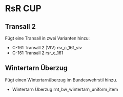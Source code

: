# RsR CUP

## Transall 2

Fügt eine Transall in zwei Varianten hinzu:

- C-161 Transall 2 (VIV) rsr_c_161_viv
- C-161 Transall 2 rsr_c_161

## Wintertarn Überzug

Fügt einen Wintertarnüberzug im Bundeswehrstil hinzu.

- Wintertarn Überzug rnt_bw_wintertarn_uniform_item
